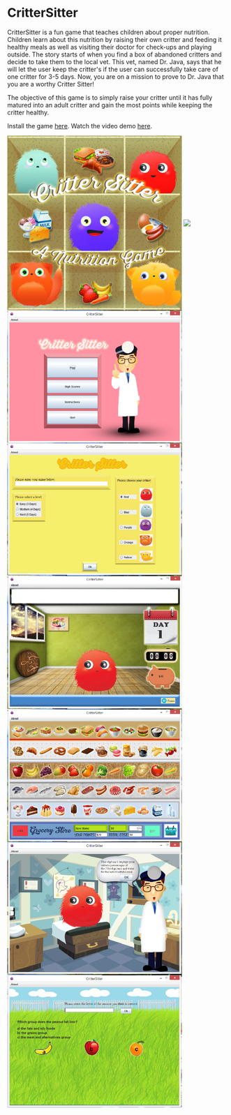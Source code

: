 # CritterSitter
CritterSitter is a fun game that teaches children about proper nutrition. Children learn about this nutrition by raising their own critter and feeding it healthy meals as well as visiting their doctor for check-ups and playing outside. The story starts of when you find a box of abandoned critters and decide to take them to the local vet. This vet, named Dr. Java, says that he will let the user keep the critter's if the user can successfully take care of one critter for 3-5 days. Now, you are on a mission to prove to Dr. Java that you are a worthy Critter Sitter! 

The objective of this game is to simply raise your critter until it has fully matured into an adult critter and gain the most points while keeping the critter healthy.

Install the game <a href="https://drive.google.com/open?id=1WZuNLRE4gs6C5J92iL-aFgAQ5eLy9r2F">here</a>. Watch the video demo <a href="https://youtu.be/rpFnhHxpbz4">here</a>.

<img src= "images/JewelCaseCover%20(2015_11_18%2004_16_17%20UTC).jpg" width="400" align="middle">
<img src= "images/backCover%20(2015_11_18%2004_16_17%20UTC).png" width="400" align="middle">

<img src= "misc/screenshots/MainMenu%20(2015_11_18%2004_16_17%20UTC).PNG" width="400" align="middle">
<img src= "misc/screenshots/StartGame%20(2015_11_18%2004_16_17%20UTC).PNG" width="400" align="middle">
<img src= "misc/screenshots/CritterHome%20(2015_11_18%2004_16_17%20UTC).PNG" width="400" align="middle">
<img src= "misc/screenshots/GroceryStore%20(2015_11_18%2004_16_17%20UTC).PNG" width="400" align="middle">
<img src= "misc/screenshots/DoctorOffice%20(2015_11_18%2004_16_17%20UTC).PNG" width="400" align="middle">
<img src= "misc/screenshots/RecreationMedium%20(2015_11_18%2004_16_17%20UTC).PNG" width="400" align="middle">
